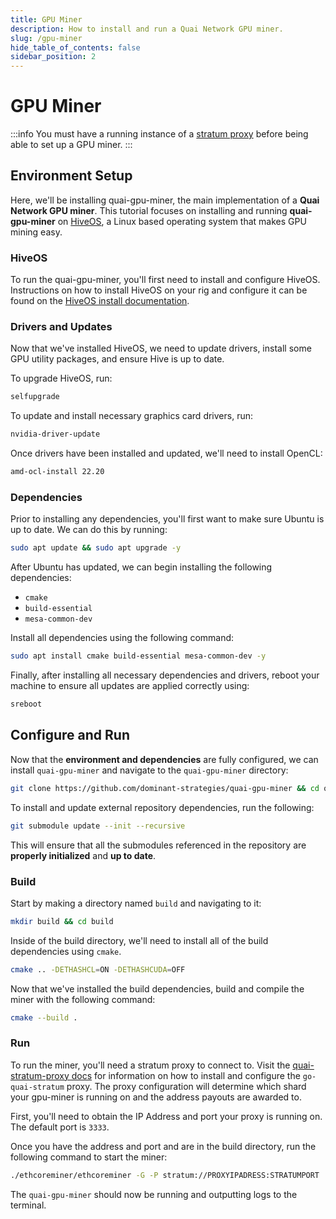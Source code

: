 ```yaml
---
title: GPU Miner
description: How to install and run a Quai Network GPU miner.
slug: /gpu-miner
hide_table_of_contents: false
sidebar_position: 2
---
```


# GPU Miner

:::info
You must have a running instance of a [stratum proxy](../miner-overview/stratum-proxy.md) before being able to set up a GPU miner.
:::

## Environment Setup 

Here, we'll be installing quai-gpu-miner, the main implementation of a **Quai Network GPU miner**. This tutorial focuses on installing and running **quai-gpu-miner** on [HiveOS](https://hiveon.com/os/), a Linux based operating system that makes GPU mining easy.

### HiveOS

To run the quai-gpu-miner, you'll first need to install and configure HiveOS. Instructions on how to install HiveOS on your rig and configure it can be found on the [HiveOS install documentation](https://hiveon.com/install/).

### Drivers and Updates

Now that we've installed HiveOS, we need to update drivers, install some GPU utility packages, and ensure Hive is up to date.

To upgrade HiveOS, run:

```bash
selfupgrade
```

To update and install necessary graphics card drivers, run:

```bash
nvidia-driver-update
```

Once drivers have been installed and updated, we'll need to install OpenCL:

```bash
amd-ocl-install 22.20
```

### Dependencies

Prior to installing any dependencies, you'll first want to make sure Ubuntu is up to date. We can do this by running:

```bash
sudo apt update && sudo apt upgrade -y
```

After Ubuntu has updated, we can begin installing the following dependencies:
* `cmake`
* `build-essential`
* `mesa-common-dev`

Install all dependencies using the following command:

```bash
sudo apt install cmake build-essential mesa-common-dev -y
```

Finally, after installing all necessary dependencies and drivers, reboot your machine to ensure all updates are applied correctly using:

```bash
sreboot
```

## Configure and Run

Now that the **environment and dependencies** are fully configured, we can install `quai-gpu-miner` and navigate to the `quai-gpu-miner` directory:

```bash
git clone https://github.com/dominant-strategies/quai-gpu-miner && cd quai-gpu-miner
```

To install and update external repository dependencies, run the following:

```bash
git submodule update --init --recursive
```

This will ensure that all the submodules referenced in the repository are **properly initialized** and **up to date**.

### Build

Start by making a directory named `build` and navigating to it:

```bash
mkdir build && cd build
```

Inside of the build directory, we'll need to install all of the build dependencies using `cmake`.

```bash
cmake .. -DETHASHCL=ON -DETHASHCUDA=OFF
```

Now that we've installed the build dependencies, build and compile the miner with the following command:

```bash
cmake --build .
```

### Run

To run the miner, you'll need a stratum proxy to connect to. Visit the [quai-stratum-proxy docs](../miner-overview/stratum-proxy.md) for information on how to install and configure the `go-quai-stratum` proxy. The proxy configuration will determine which shard your gpu-miner is running on and the address payouts are awarded to.

First, you'll need to obtain the IP Address and port your proxy is running on. The default port is `3333`.

Once you have the address and port and are in the build directory, run the following command to start the miner:

```bash
./ethcoreminer/ethcoreminer -G -P stratum://PROXYIPADRESS:STRATUMPORT
```

The `quai-gpu-miner` should now be running and outputting logs to the terminal.